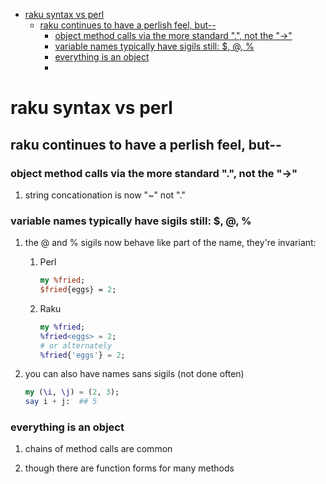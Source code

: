 - [raku syntax vs perl](#org2be4695)
  - [raku continues to have a perlish feel, but--](#org3d8a287)
    - [object method calls via the more standard ".", not the "->"](#org7de501d)
    - [variable names typically have sigils still: $, @, %](#orga21de98)
    - [everything is an object](#org2f87717)
    - [](#orgd647259)


<a id="org2be4695"></a>

# raku syntax vs perl


<a id="org3d8a287"></a>

## raku continues to have a perlish feel, but--


<a id="org7de501d"></a>

### object method calls via the more standard ".", not the "->"

1.  string concationation is now "~" not "."


<a id="orga21de98"></a>

### variable names typically have sigils still: $, @, %

1.  the @ and % sigils now behave like part of the name, they're invariant:

    1.  Perl
    
        ```perl
        my %fried;
        $fried{eggs} = 2;
        ```
    
    2.  Raku
    
        ```raku
        my %fried;
        %fried<eggs> = 2;
        # or alternately
        %fried{'eggs'} = 2;
        ```

2.  you can also have names sans sigils (not done often)

    ```raku
    my (\i, \j) = (2, 3);
    say i + j:  ## 5
    ```


<a id="org2f87717"></a>

### everything is an object

1.  chains of method calls are common

2.  though there are function forms for many methods


<a id="orgd647259"></a>

###
